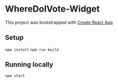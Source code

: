 # WhereDoIVote-Widget

This project was bootstrapped with [Create React App](https://github.com/facebookincubator/create-react-app)

## Setup

`npm install`
`npm run build`

## Running locally

`npm start`